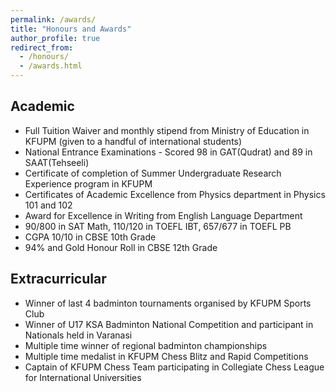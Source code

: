 ```yaml
---
permalink: /awards/
title: "Honours and Awards"
author_profile: true
redirect_from: 
  - /honours/
  - /awards.html
---
```


## Academic

* Full Tuition Waiver and monthly stipend from Ministry of Education in KFUPM (given to a handful of
international students)
* National Entrance Examinations - Scored 98 in GAT(Qudrat) and 89 in SAAT(Tehseeli)
* Certificate of completion of Summer Undergraduate Research Experience program in KFUPM
* Certificates of Academic Excellence from Physics department in Physics 101 and 102
* Award for Excellence in Writing from English Language Department
* 90/800 in SAT Math, 110/120 in TOEFL IBT, 657/677 in TOEFL PB
* CGPA 10/10 in CBSE 10th Grade
* 94% and Gold Honour Roll in CBSE 12th Grade

## Extracurricular

* Winner of last 4 badminton tournaments organised by KFUPM Sports Club
* Winner of U17 KSA Badminton National Competition and participant in Nationals held in Varanasi
* Multiple time winner of regional badminton championships
* Multiple time medalist in KFUPM Chess Blitz and Rapid Competitions
* Captain of KFUPM Chess Team participating in Collegiate Chess League for International Universities



